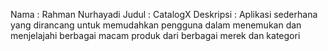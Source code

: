 Nama : Rahman Nurhayadi
Judul : CatalogX
Deskripsi : Aplikasi sederhana yang dirancang untuk memudahkan pengguna dalam menemukan dan menjelajahi berbagai macam produk dari berbagai merek dan kategori